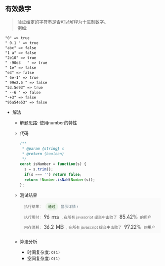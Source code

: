 ## 有效数字

> 验证给定的字符串是否可以解释为十进制数字。<br/>
> 例如: <br/>
```text
"0" => true
" 0.1 " => true
"abc" => false
"1 a" => false
"2e10" => true
" -90e3   " => true
" 1e" => false
"e3" => false
" 6e-1" => true
" 99e2.5 " => false
"53.5e93" => true
" --6 " => false
"-+3" => false
"95a54e53" => false
```

- 解法
  - 解题思路: 使用number的特性
    
  - 代码
    ```javascript
    /**
     * @param {string} s
     * @return {boolean}
     */
    const isNumber = function(s) {
      s = s.trim();
      if(s === '') return false;
      return !Number.isNaN(Number(s));
    };
    ```
    
  - 测试结果
  ![](result65-1.jpg)
  
  - 算法分析
    - 时间复杂度: `O(1)`
    - 空间复杂度: `O(1)`